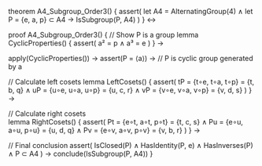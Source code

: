 theorem A4_Subgroup_Order3() {
  assert(
    let A4 = AlternatingGroup(4) ∧
    let P = {e, a, p} ⊂ A4 →
    IsSubgroup(P, A4)
  )
} ↔

proof A4_Subgroup_Order3() {
  // Show P is a group
  lemma CyclicProperties() {
    assert(
      a² = p ∧
      a³ = e
    )
  } →
  
  apply(CyclicProperties()) →
  assert(P = ⟨a⟩) →  // P is cyclic group generated by a
  
  // Calculate left cosets
  lemma LeftCosets() {
    assert(
      tP = {t∘e, t∘a, t∘p} = {t, b, q} ∧
      uP = {u∘e, u∘a, u∘p} = {u, c, r} ∧
      vP = {v∘e, v∘a, v∘p} = {v, d, s}
    )
  } →

  // Calculate right cosets  
  lemma RightCosets() {
    assert(
      Pt = {e∘t, a∘t, p∘t} = {t, c, s} ∧
      Pu = {e∘u, a∘u, p∘u} = {u, d, q} ∧
      Pv = {e∘v, a∘v, p∘v} = {v, b, r}
    )
  } →

  // Final conclusion
  assert(
    IsClosed(P) ∧
    HasIdentity(P, e) ∧
    HasInverses(P) ∧
    P ⊂ A4
  ) →
  conclude(IsSubgroup(P, A4))
}
